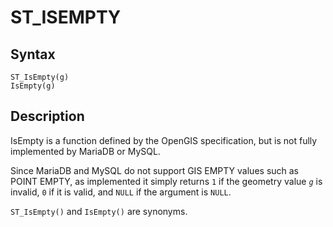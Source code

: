 
# ST_ISEMPTY

## Syntax


```
ST_IsEmpty(g)
IsEmpty(g)
```

## Description


IsEmpty is a function defined by the OpenGIS specification, but is not fully implemented by MariaDB or MySQL.


Since MariaDB and MySQL do not support GIS EMPTY values such as POINT EMPTY, as implemented it simply returns `1` if the geometry value *`g`* is invalid, `0` if it is valid, and `NULL` if the argument is `NULL`.


`ST_IsEmpty()` and `IsEmpty()` are synonyms.

